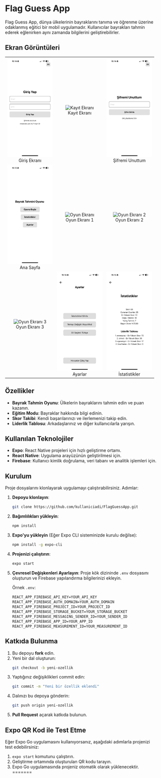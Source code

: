 # Flag Guess App

Flag Guess App, dünya ülkelerinin bayraklarını tanıma ve öğrenme üzerine odaklanmış eğitici bir mobil uygulamadır. Kullanıcılar bayrakları tahmin ederek eğlenirken aynı zamanda bilgilerini geliştirebilirler.

## Ekran Görüntüleri

<table>
  <tr>
    <td align="center">
      <img src="./assets/images/girisyap.jpg" alt="Giriş Ekranı" width="150" />
      <br>Giriş Ekranı
    </td>
    <td align="center">
      <img src="./assets/images/kayıtol.jpg" alt="Kayıt Ekranı" width="150" />
      <br>Kayıt Ekranı
    </td>
    <td align="center">
      <img src="./assets/images/sifremiunuttum.jpg" alt="Şifremi Unuttum Ekranı" width="150" />
      <br>Şifremi Unuttum
    </td>
  </tr>
  <tr>
    <td align="center">
      <img src="./assets/images/anaekran.jpg" alt="Ana Sayfa" width="150" />
      <br>Ana Sayfa
    </td>
    <td align="center">
      <img src="./assets/images/oyunekranı.jpg" alt="Oyun Ekranı" width="150" />
      <br>Oyun Ekranı 1
    </td>
    <td align="center">
      <img src="./assets/images/oyunekranı1.jpg" alt="Oyun Ekranı 2" width="150" />
      <br>Oyun Ekranı 2
    </td>
  </tr>
  <tr>
    <td align="center">
      <img src="./assets/images/oyunekranı2.jpg" alt="Oyun Ekranı 3" width="150" />
      <br>Oyun Ekranı 3
    </td>
    <td align="center">
      <img src="./assets/images/ayarlar.jpg" alt="Ayarlar" width="150" />
      <br>Ayarlar
    </td>
    <td align="center">
      <img src="./assets/images/istatistikler.jpg" alt="İstatistikler" width="150" />
      <br>İstatistikler
    </td>
  </tr>
</table>

## Özellikler
- **Bayrak Tahmin Oyunu**: Ülkelerin bayraklarını tahmin edin ve puan kazanın.
- **Eğitim Modu**: Bayraklar hakkında bilgi edinin.
- **Skor Takibi**: Kendi başarılarınızı ve ilerlemenizi takip edin.
- **Liderlik Tablosu**: Arkadaşlarınız ve diğer kullanıcılarla yarışın.

## Kullanılan Teknolojiler
- **Expo**: React Native projeleri için hızlı geliştirme ortamı.
- **React Native**: Uygulama arayüzünün geliştirilmesi için.
- **Firebase**: Kullanıcı kimlik doğrulama, veri tabanı ve analitik işlemleri için.

## Kurulum

Proje dosyalarını klonlayarak uygulamayı çalıştırabilirsiniz. Adımlar:

1. **Depoyu klonlayın**:
    ```bash
    git clone https://github.com/kullaniciadi/FlagGuessApp.git
    ```

2. **Bağımlılıkları yükleyin**:
    ```bash
    npm install
    ```

3. **Expo'yu yükleyin** (Eğer Expo CLI sisteminizde kurulu değilse):
    ```bash
    npm install -g expo-cli
    ```

4. **Projenizi çalıştırın**:
    ```bash
    expo start
    ```

5. **Çevresel Değişkenleri Ayarlayın**:
    Proje kök dizininde `.env` dosyasını oluşturun ve Firebase yapılandırma bilgilerinizi ekleyin.

    Örnek `.env`:
    ```env
    REACT_APP_FIREBASE_API_KEY=YOUR_API_KEY
    REACT_APP_FIREBASE_AUTH_DOMAIN=YOUR_AUTH_DOMAIN
    REACT_APP_FIREBASE_PROJECT_ID=YOUR_PROJECT_ID
    REACT_APP_FIREBASE_STORAGE_BUCKET=YOUR_STORAGE_BUCKET
    REACT_APP_FIREBASE_MESSAGING_SENDER_ID=YOUR_SENDER_ID
    REACT_APP_FIREBASE_APP_ID=YOUR_APP_ID
    REACT_APP_FIREBASE_MEASUREMENT_ID=YOUR_MEASUREMENT_ID
    ```

## Katkıda Bulunma

1. Bu depoyu **fork** edin.
2. Yeni bir dal oluşturun:
    ```bash
    git checkout -b yeni-ozellik
    ```
3. Yaptığınız değişiklikleri commit edin:
    ```bash
    git commit -m "Yeni bir özellik eklendi"
    ```
4. Dalınızı bu depoya gönderin:
    ```bash
    git push origin yeni-ozellik
    ```
5. **Pull Request** açarak katkıda bulunun.

## Expo QR Kod ile Test Etme
Eğer Expo Go uygulamasını kullanıyorsanız, aşağıdaki adımlarla projenizi test edebilirsiniz:

1. `expo start` komutunu çalıştırın.
2. Geliştirme ortamında oluşturulan QR kodu tarayın.
3. Expo Go uygulamasında projeniz otomatik olarak yüklenecektir.
=======
